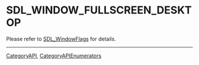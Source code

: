 # SDL_WINDOW_FULLSCREEN_DESKTOP

Please refer to [SDL_WindowFlags](SDL_WindowFlags) for details.

----
[CategoryAPI](CategoryAPI), [CategoryAPIEnumerators](CategoryAPIEnumerators)

